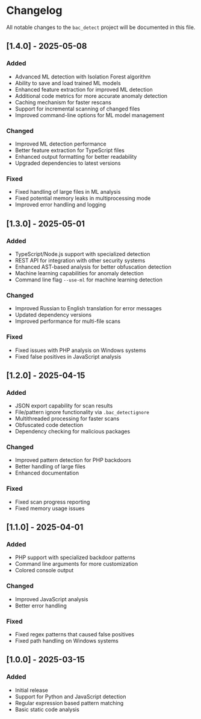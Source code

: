 # Changelog

All notable changes to the `bac_detect` project will be documented in this file.

## [1.4.0] - 2025-05-08

### Added
- Advanced ML detection with Isolation Forest algorithm
- Ability to save and load trained ML models
- Enhanced feature extraction for improved ML detection
- Additional code metrics for more accurate anomaly detection
- Caching mechanism for faster rescans
- Support for incremental scanning of changed files
- Improved command-line options for ML model management

### Changed
- Improved ML detection performance
- Better feature extraction for TypeScript files
- Enhanced output formatting for better readability
- Upgraded dependencies to latest versions

### Fixed
- Fixed handling of large files in ML analysis
- Fixed potential memory leaks in multiprocessing mode
- Improved error handling and logging

## [1.3.0] - 2025-05-01

### Added
- TypeScript/Node.js support with specialized detection
- REST API for integration with other security systems
- Enhanced AST-based analysis for better obfuscation detection
- Machine learning capabilities for anomaly detection
- Command line flag `--use-ml` for machine learning detection

### Changed
- Improved Russian to English translation for error messages
- Updated dependency versions
- Improved performance for multi-file scans

### Fixed
- Fixed issues with PHP analysis on Windows systems
- Fixed false positives in JavaScript analysis

## [1.2.0] - 2025-04-15

### Added
- JSON export capability for scan results
- File/pattern ignore functionality via `.bac_detectignore`
- Multithreaded processing for faster scans
- Obfuscated code detection
- Dependency checking for malicious packages

### Changed
- Improved pattern detection for PHP backdoors
- Better handling of large files
- Enhanced documentation

### Fixed
- Fixed scan progress reporting
- Fixed memory usage issues

## [1.1.0] - 2025-04-01

### Added
- PHP support with specialized backdoor patterns
- Command line arguments for more customization
- Colored console output

### Changed
- Improved JavaScript analysis
- Better error handling

### Fixed
- Fixed regex patterns that caused false positives
- Fixed path handling on Windows systems

## [1.0.0] - 2025-03-15

### Added
- Initial release
- Support for Python and JavaScript detection
- Regular expression based pattern matching
- Basic static code analysis 